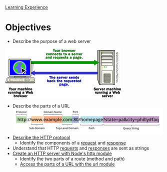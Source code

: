 [Learning Experience](https://coursework.galvanize.com/redirects/learning_experiences/129)

# Objectives
- Describe the purpose of a web server  

![webserver-basic](./webserver-basic.gif)
- Describe the parts of a URL
![url-breakdown](./url-breakdown.png)
- [Describe the HTTP protocol](https://github.com/robhaj/http-protocol)
  - Identify the components of a [request](https://github.com/robhaj/http-protocol#http-request) and [response](https://github.com/robhaj/http-protocol#http-response)
- Understand that HTTP [requests](https://github.com/robhaj/http-protocol#http-request) and [responses](https://github.com/robhaj/http-protocol#http-response) are sent as strings
- [Create an HTTP server with Node's http module](https://github.com/robhaj/node-http-server)
  - Identify the two parts of a route (method and path)
  - [Access the parts of a URL with the url module](https://github.com/robhaj/node-url-module)
